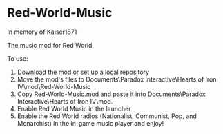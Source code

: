 # Red-World-Music
In memory of Kaiser1871

The music mod for Red World.

To use:

1. Download the mod or set up a local repository
2. Move the mod's files to Documents\Paradox Interactive\Hearts of Iron IV\mod\Red-World-Music
3. Copy Red-World-Music.mod and paste it into Documents\Paradox Interactive\Hearts of Iron IV\mod.
4. Enable Red World Music in the launcher
5. Enable the Red World radios (Nationalist, Communist, Pop, and Monarchist) in the in-game music player and enjoy!